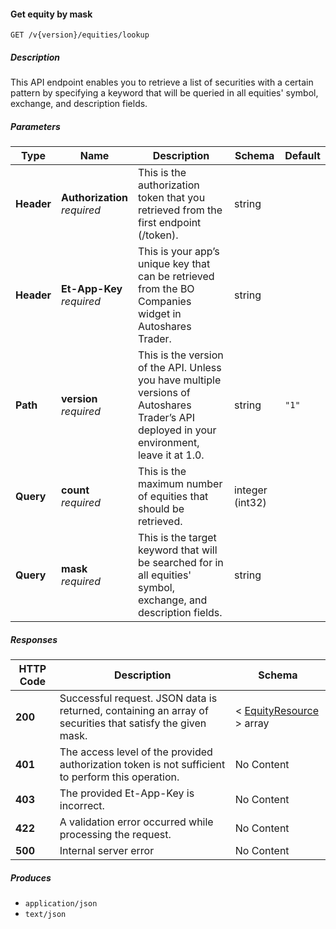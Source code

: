 
<a name="securities_getequitiesbymask"></a>
#### Get equity by mask
```
GET /v{version}/equities/lookup
```


##### Description
This API endpoint enables you to retrieve a list of securities with a certain pattern by specifying a keyword that will be queried in all equities' symbol, exchange, and description fields.


##### Parameters

|Type|Name|Description|Schema|Default|
|---|---|---|---|---|
|**Header**|**Authorization**  <br>*required*|This is the authorization token that you retrieved from the first endpoint (/token).|string||
|**Header**|**Et-App-Key**  <br>*required*|This is your app’s unique key that can be retrieved from the BO Companies widget in Autoshares Trader.|string||
|**Path**|**version**  <br>*required*|This is the version of the API. Unless you have multiple versions of Autoshares Trader’s API deployed in your environment, leave it at 1.0.|string|`"1"`|
|**Query**|**count**  <br>*required*|This is the maximum number of equities that should be retrieved.|integer (int32)||
|**Query**|**mask**  <br>*required*|This is the target keyword that will be searched for in all equities' symbol, exchange, and description fields.|string||


##### Responses

|HTTP Code|Description|Schema|
|---|---|---|
|**200**|Successful request. JSON data is returned, containing an array of securities that satisfy the given mask.|< [EquityResource](#equityresource) > array|
|**401**|The access level of the provided authorization token is not sufficient to perform this operation.|No Content|
|**403**|The provided Et-App-Key is incorrect.|No Content|
|**422**|A validation error occurred while processing the request.|No Content|
|**500**|Internal server error|No Content|


##### Produces

* `application/json`
* `text/json`



